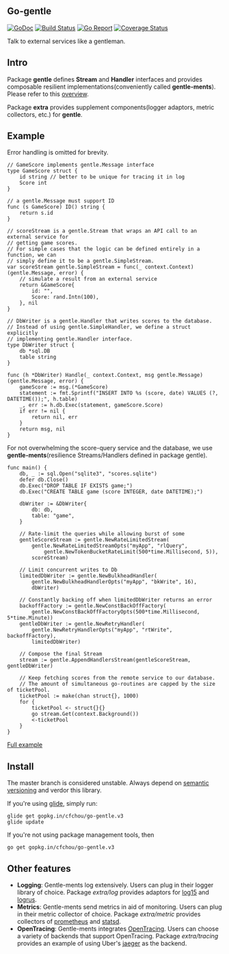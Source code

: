 ## Go-gentle
[![GoDoc](https://godoc.org/github.com/cfchou/go-gentle/gentle?status.svg)](https://godoc.org/github.com/cfchou/go-gentle/gentle) [![Build Status](https://travis-ci.org/cfchou/go-gentle.png?branch=master)](https://travis-ci.org/cfchou/go-gentle) [![Go Report](https://goreportcard.com/badge/gopkg.in/cfchou/go-gentle.v3)](https://goreportcard.com/report/gopkg.in/cfchou/go-gentle.v3) [![Coverage Status](https://coveralls.io/repos/github/cfchou/go-gentle/badge.svg?branch=master)](https://coveralls.io/github/cfchou/go-gentle?branch=master)

Talk to external services like a gentleman.

## Intro
Package __gentle__ defines __Stream__ and __Handler__ interfaces and provides
composable resilient implementations(conveniently called __gentle-ments__).
Please refer to this [overview](https://godoc.org/github.com/cfchou/go-gentle/gentle/#pkg-overview). 

Package __extra__  provides supplement components(logger adaptors, metric collectors, etc.) for __gentle__.


## Example

Error handling is omitted for brevity.

```
// GameScore implements gentle.Message interface
type GameScore struct {
	id string // better to be unique for tracing it in log
	Score int
}

// a gentle.Message must support ID
func (s GameScore) ID() string {
	return s.id
}

// scoreStream is a gentle.Stream that wraps an API call to an external service for
// getting game scores.
// For simple cases that the logic can be defined entirely in a function, we can
// simply define it to be a gentle.SimpleStream.
var scoreStream gentle.SimpleStream = func(_ context.Context) (gentle.Message, error) {
	// simulate a result from an external service
	return &GameScore{
		id: "",
		Score: rand.Intn(100),
	}, nil
}

// DbWriter is a gentle.Handler that writes scores to the database.
// Instead of using gentle.SimpleHandler, we define a struct explicitly
// implementing gentle.Handler interface.
type DbWriter struct {
	db *sql.DB
	table string
}

func (h *DbWriter) Handle(_ context.Context, msg gentle.Message) (gentle.Message, error) {
	gameScore := msg.(*GameScore)
	statement := fmt.Sprintf("INSERT INTO %s (score, date) VALUES (?, DATETIME());", h.table)
	_, err := h.db.Exec(statement, gameScore.Score)
	if err != nil {
		return nil, err
	}
	return msg, nil
}
```

For not overwhelming the score-query service and the database, we use
__gentle-ments__(resilience Streams/Handlers defined in package gentle).

```
func main() {
	db, _ := sql.Open("sqlite3", "scores.sqlite")
	defer db.Close()
	db.Exec("DROP TABLE IF EXISTS game;")
	db.Exec("CREATE TABLE game (score INTEGER, date DATETIME);")

	dbWriter := &DbWriter{
		db: db,
		table: "game",
	}

	// Rate-limit the queries while allowing burst of some
	gentleScoreStream := gentle.NewRateLimitedStream(
		gentle.NewRateLimitedStreamOpts("myApp", "rlQuery",
			gentle.NewTokenBucketRateLimit(500*time.Millisecond, 5)),
		scoreStream)

	// Limit concurrent writes to Db
	limitedDbWriter := gentle.NewBulkheadHandler(
		gentle.NewBulkheadHandlerOpts("myApp", "bkWrite", 16),
		dbWriter)

	// Constantly backing off when limitedDbWriter returns an error
	backoffFactory := gentle.NewConstBackOffFactory(
		gentle.NewConstBackOffFactoryOpts(500*time.Millisecond, 5*time.Minute))
	gentleDbWriter := gentle.NewRetryHandler(
		gentle.NewRetryHandlerOpts("myApp", "rtWrite", backoffFactory),
		limitedDbWriter)

	// Compose the final Stream
	stream := gentle.AppendHandlersStream(gentleScoreStream, gentleDbWriter)

	// Keep fetching scores from the remote service to our database.
	// The amount of simultaneous go-routines are capped by the size of ticketPool.
	ticketPool := make(chan struct{}, 1000)
	for {
		ticketPool <- struct{}{}
		go stream.Get(context.Background())
		<-ticketPool
	}
}
```

[Full example](https://gist.github.com/c2ac4060aaf0fcada38a3d85b3c07a71)

## Install

The master branch is considered unstable. Always depend on [semantic versioning](http://semver.org/) and verdor this library.

If you're using [glide](https://glide.sh/), simply run:
```
glide get gopkg.in/cfchou/go-gentle.v3
glide update
```

If you're not using package management tools, then
```
go get gopkg.in/cfchou/go-gentle.v3
```


## Other features
* __Logging__: Gentle-ments log extensively. Users can plug in their logger library
of choice. Package _extra/log_ provides adaptors for [log15](https://github.com/inconshreveable/log15)
and [logrus](https://github.com/sirupsen/logrus).
* __Metrics__: Gentle-ments send metrics in aid of monitoring. Users can plug in
their metric collector of choice. Package _extra/metric_ provides collectors
of [prometheus](http://http://prometheus.io/) and [statsd](https://github.com/etsy/statsd/).
* __OpenTracing__: Gentle-ments integrates [OpenTracing](https://github.com/opentracing/opentracing-go).
Users can choose a variety of backends that support OpenTracing. Package
_extra/tracing_ provides an example of using Uber's [jaeger](https://github.com/uber/jaeger)
as the backend.

